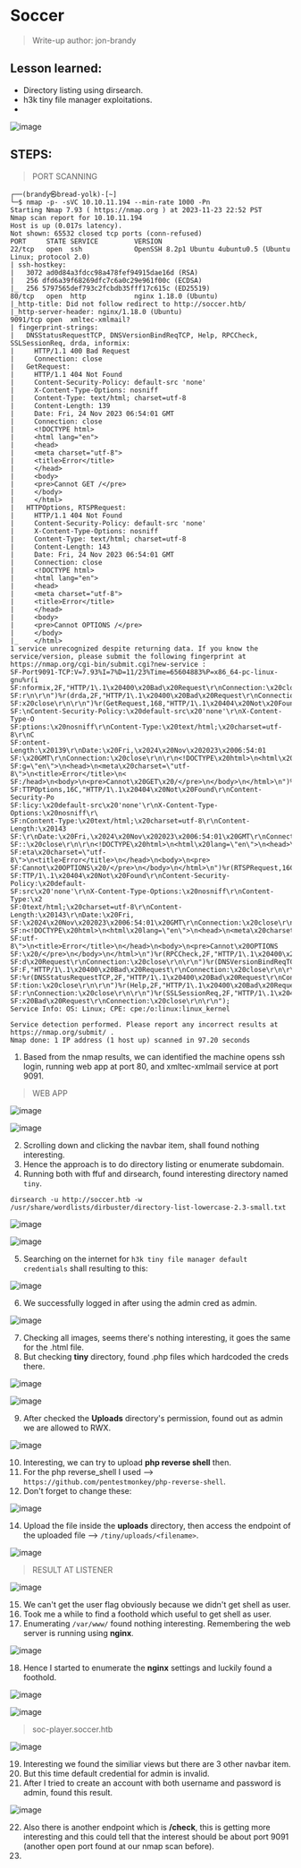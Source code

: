 # Soccer
> Write-up author: jon-brandy
## Lesson learned:
- Directory listing using dirsearch.
- h3k tiny file manager exploitations.
- 

![image](https://github.com/jon-brandy/hackthebox/assets/70703371/4a519534-98c2-4bda-a815-6a4101ab3229)


## STEPS:
> PORT SCANNING

```
┌──(brandy㉿bread-yolk)-[~]
└─$ nmap -p- -sVC 10.10.11.194 --min-rate 1000 -Pn
Starting Nmap 7.93 ( https://nmap.org ) at 2023-11-23 22:52 PST
Nmap scan report for 10.10.11.194
Host is up (0.017s latency).
Not shown: 65532 closed tcp ports (conn-refused)
PORT     STATE SERVICE         VERSION
22/tcp   open  ssh             OpenSSH 8.2p1 Ubuntu 4ubuntu0.5 (Ubuntu Linux; protocol 2.0)
| ssh-hostkey: 
|   3072 ad0d84a3fdcc98a478fef94915dae16d (RSA)
|   256 dfd6a39f68269dfc7c6a0c29e961f00c (ECDSA)
|_  256 5797565def793c2fcbdb35fff17c615c (ED25519)
80/tcp   open  http            nginx 1.18.0 (Ubuntu)
|_http-title: Did not follow redirect to http://soccer.htb/
|_http-server-header: nginx/1.18.0 (Ubuntu)
9091/tcp open  xmltec-xmlmail?
| fingerprint-strings: 
|   DNSStatusRequestTCP, DNSVersionBindReqTCP, Help, RPCCheck, SSLSessionReq, drda, informix: 
|     HTTP/1.1 400 Bad Request
|     Connection: close
|   GetRequest: 
|     HTTP/1.1 404 Not Found
|     Content-Security-Policy: default-src 'none'
|     X-Content-Type-Options: nosniff
|     Content-Type: text/html; charset=utf-8
|     Content-Length: 139
|     Date: Fri, 24 Nov 2023 06:54:01 GMT
|     Connection: close
|     <!DOCTYPE html>
|     <html lang="en">
|     <head>
|     <meta charset="utf-8">
|     <title>Error</title>
|     </head>
|     <body>
|     <pre>Cannot GET /</pre>
|     </body>
|     </html>
|   HTTPOptions, RTSPRequest: 
|     HTTP/1.1 404 Not Found
|     Content-Security-Policy: default-src 'none'
|     X-Content-Type-Options: nosniff
|     Content-Type: text/html; charset=utf-8
|     Content-Length: 143
|     Date: Fri, 24 Nov 2023 06:54:01 GMT
|     Connection: close
|     <!DOCTYPE html>
|     <html lang="en">
|     <head>
|     <meta charset="utf-8">
|     <title>Error</title>
|     </head>
|     <body>
|     <pre>Cannot OPTIONS /</pre>
|     </body>
|_    </html>
1 service unrecognized despite returning data. If you know the service/version, please submit the following fingerprint at https://nmap.org/cgi-bin/submit.cgi?new-service :
SF-Port9091-TCP:V=7.93%I=7%D=11/23%Time=65604883%P=x86_64-pc-linux-gnu%r(i
SF:nformix,2F,"HTTP/1\.1\x20400\x20Bad\x20Request\r\nConnection:\x20close\
SF:r\n\r\n")%r(drda,2F,"HTTP/1\.1\x20400\x20Bad\x20Request\r\nConnection:\
SF:x20close\r\n\r\n")%r(GetRequest,168,"HTTP/1\.1\x20404\x20Not\x20Found\r
SF:\nContent-Security-Policy:\x20default-src\x20'none'\r\nX-Content-Type-O
SF:ptions:\x20nosniff\r\nContent-Type:\x20text/html;\x20charset=utf-8\r\nC
SF:ontent-Length:\x20139\r\nDate:\x20Fri,\x2024\x20Nov\x202023\x2006:54:01
SF:\x20GMT\r\nConnection:\x20close\r\n\r\n<!DOCTYPE\x20html>\n<html\x20lan
SF:g=\"en\">\n<head>\n<meta\x20charset=\"utf-8\">\n<title>Error</title>\n<
SF:/head>\n<body>\n<pre>Cannot\x20GET\x20/</pre>\n</body>\n</html>\n")%r(H
SF:TTPOptions,16C,"HTTP/1\.1\x20404\x20Not\x20Found\r\nContent-Security-Po
SF:licy:\x20default-src\x20'none'\r\nX-Content-Type-Options:\x20nosniff\r\
SF:nContent-Type:\x20text/html;\x20charset=utf-8\r\nContent-Length:\x20143
SF:\r\nDate:\x20Fri,\x2024\x20Nov\x202023\x2006:54:01\x20GMT\r\nConnection
SF::\x20close\r\n\r\n<!DOCTYPE\x20html>\n<html\x20lang=\"en\">\n<head>\n<m
SF:eta\x20charset=\"utf-8\">\n<title>Error</title>\n</head>\n<body>\n<pre>
SF:Cannot\x20OPTIONS\x20/</pre>\n</body>\n</html>\n")%r(RTSPRequest,16C,"H
SF:TTP/1\.1\x20404\x20Not\x20Found\r\nContent-Security-Policy:\x20default-
SF:src\x20'none'\r\nX-Content-Type-Options:\x20nosniff\r\nContent-Type:\x2
SF:0text/html;\x20charset=utf-8\r\nContent-Length:\x20143\r\nDate:\x20Fri,
SF:\x2024\x20Nov\x202023\x2006:54:01\x20GMT\r\nConnection:\x20close\r\n\r\
SF:n<!DOCTYPE\x20html>\n<html\x20lang=\"en\">\n<head>\n<meta\x20charset=\"
SF:utf-8\">\n<title>Error</title>\n</head>\n<body>\n<pre>Cannot\x20OPTIONS
SF:\x20/</pre>\n</body>\n</html>\n")%r(RPCCheck,2F,"HTTP/1\.1\x20400\x20Ba
SF:d\x20Request\r\nConnection:\x20close\r\n\r\n")%r(DNSVersionBindReqTCP,2
SF:F,"HTTP/1\.1\x20400\x20Bad\x20Request\r\nConnection:\x20close\r\n\r\n")
SF:%r(DNSStatusRequestTCP,2F,"HTTP/1\.1\x20400\x20Bad\x20Request\r\nConnec
SF:tion:\x20close\r\n\r\n")%r(Help,2F,"HTTP/1\.1\x20400\x20Bad\x20Request\
SF:r\nConnection:\x20close\r\n\r\n")%r(SSLSessionReq,2F,"HTTP/1\.1\x20400\
SF:x20Bad\x20Request\r\nConnection:\x20close\r\n\r\n");
Service Info: OS: Linux; CPE: cpe:/o:linux:linux_kernel

Service detection performed. Please report any incorrect results at https://nmap.org/submit/ .
Nmap done: 1 IP address (1 host up) scanned in 97.20 seconds
```

1. Based from the nmap results, we can identified the machine opens ssh login, running web app at port 80, and xmltec-xmlmail service at port 9091.

> WEB APP

![image](https://github.com/jon-brandy/hackthebox/assets/70703371/0d6b3679-ced0-479c-893a-839a9915e757)


![image](https://github.com/jon-brandy/hackthebox/assets/70703371/c5bb1d3f-f1f9-4a96-9037-f2351c8d1c15)


2. Scrolling down and clicking the navbar item, shall found nothing interesting.
3. Hence the approach is to do directory listing or enumerate subdomain.
4. Running both with ffuf and dirsearch, found interesting directory named `tiny`.

```
dirsearch -u http://soccer.htb -w /usr/share/wordlists/dirbuster/directory-list-lowercase-2.3-small.txt
```

![image](https://github.com/jon-brandy/hackthebox/assets/70703371/ffa5631e-e919-40e3-a74c-e16a694313bc)


![image](https://github.com/jon-brandy/hackthebox/assets/70703371/046768ed-3b68-403b-92cc-acf470db2ad6)


5. Searching on the internet for `h3k tiny file manager default credentials` shall resulting to this:

![image](https://github.com/jon-brandy/hackthebox/assets/70703371/29a563fd-fc3a-4699-82e6-b6531ca81021)


6. We successfully logged in after using the admin cred as admin.

![image](https://github.com/jon-brandy/hackthebox/assets/70703371/c058e8f7-94ef-4fdc-baf2-902b1e32e496)


7. Checking all images, seems there's nothing interesting, it goes the same for the .html file.
8. But checking **tiny** directory, found .php files which hardcoded the creds there.

![image](https://github.com/jon-brandy/hackthebox/assets/70703371/4620ca6a-419c-4569-a0f5-590f884e3429)


![image](https://github.com/jon-brandy/hackthebox/assets/70703371/7febed41-fd73-4cf4-baf5-c2c6aabefaff)


9. After checked the **Uploads** directory's permission, found out as admin we are allowed to RWX.

![image](https://github.com/jon-brandy/hackthebox/assets/70703371/f35d23ed-b9dd-4354-a860-b24c3487f2fc)


10. Interesting, we can try to upload **php reverse shell** then.
11. For the php reverse_shell I used --> `https://github.com/pentestmonkey/php-reverse-shell`.
12. Don't forget to change these:

![image](https://github.com/jon-brandy/hackthebox/assets/70703371/386d5119-4bf4-44ea-88ed-dfc33bc0c7a4)


14. Upload the file inside the **uploads** directory, then access the endpoint of the uploaded file --> `/tiny/uploads/<filename>`.

![image](https://github.com/jon-brandy/hackthebox/assets/70703371/8689f8a9-0f71-41f7-bff8-2fcb498c6a8e)


> RESULT AT LISTENER

![image](https://github.com/jon-brandy/hackthebox/assets/70703371/d8c621c7-7a1d-4fa7-8a78-e76a2779c122)


15. We can't get the user flag obviously because we didn't get shell as user.
16. Took me a while to find a foothold which useful to get shell as user.
17. Enumerating `/var/www/` found nothing interesting. Remembering the web server is running using **nginx**.

![image](https://github.com/jon-brandy/hackthebox/assets/70703371/ea589c54-3e6e-482c-840e-43e4f0e8fe98)


18. Hence I started to enumerate the **nginx** settings and luckily found a foothold.

![image](https://github.com/jon-brandy/hackthebox/assets/70703371/e665b9d7-5d59-4eb2-a435-3e2ff78454c0)


![image](https://github.com/jon-brandy/hackthebox/assets/70703371/885a0d27-ff52-404b-ab29-794a8cab262b)


> soc-player.soccer.htb

![image](https://github.com/jon-brandy/hackthebox/assets/70703371/64b84cfa-9a74-4dad-96de-5928b43d5520)


19. Interesting we found the similiar views but there are 3 other navbar item.
20. But this time default credential for admin is invalid.
21. After I tried to create an account with both username and password is admin, found this result.

![image](https://github.com/jon-brandy/hackthebox/assets/70703371/4116ef83-2321-4f9a-b1d3-6bfb50b38128)


22. Also there is another endpoint which is **/check**, this is getting more interesting and this could tell that the interest should be about port 9091 (another open port found at our nmap scan before).
23. 
